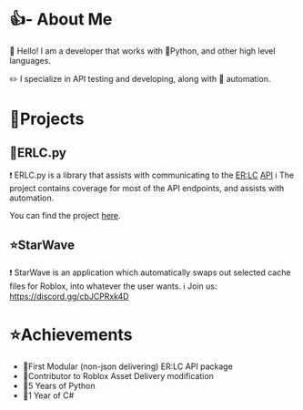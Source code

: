 # 👍- About Me
👋  Hello! I am a developer that works with 🐍Python, and other high level languages.

✏️  I specialize in API testing and developing, along with 🤖 automation.

# 📜Projects

## 🤖ERLC.py

❗  ERLC.py is a library that assists with communicating to the [ER:LC](https://www.roblox.com/games/2534724415/Emergency-Response-Liberty-County) [API](https://apidocs.policeroleplay.community/)
ℹ️  The project contains coverage for most of the API endpoints, and assists with automation.

You can find the project [here](https://github.com/fin-github/erlcpy).

## ⭐StarWave
❗  StarWave is an application which automatically swaps out selected cache files for Roblox, into whatever the user wants.
ℹ️  Join us: https://discord.gg/cbJCPRxk4D

# ⭐Achievements
- 🛜First Modular (non-json delivering) ER:LC API package
- 🤝Contributor to Roblox Asset Delivery modification
- 🚨5 Years of Python
- 🚨1 Year of C#
